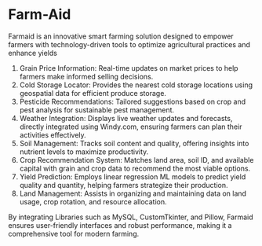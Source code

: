 # Farm-Aid
Farmaid is an innovative smart farming solution designed to empower farmers with technology-driven tools to optimize agricultural practices and enhance yields

1) Grain Price Information: Real-time updates on market prices to help farmers make informed selling decisions.
2) Cold Storage Locator: Provides the nearest cold storage locations using geospatial data for efficient produce storage.
3) Pesticide Recommendations: Tailored suggestions based on crop and pest analysis for sustainable pest management.
4) Weather Integration: Displays live weather updates and forecasts, directly integrated using Windy.com, ensuring farmers can plan their activities effectively.
5) Soil Management: Tracks soil content and quality, offering insights into nutrient levels to maximize productivity.
6) Crop Recommendation System: Matches land area, soil ID, and available capital with grain and crop data to recommend the most viable options.
7) Yield Prediction: Employs linear regression ML models to predict yield quality and quantity, helping farmers strategize their production.
8) Land Management: Assists in organizing and maintaining data on land usage, crop rotation, and resource allocation.

By integrating Libraries such as MySQL, CustomTkinter, and Pillow, Farmaid ensures user-friendly interfaces and robust performance, making it a comprehensive tool for modern farming.
